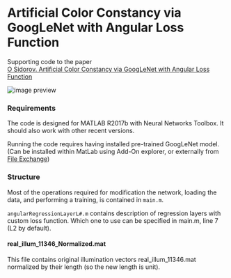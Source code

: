 # Artificial Color Constancy via GoogLeNet with Angular Loss Function

Supporting code to the paper<br>
[O Sidorov. Artificial Color Constancy via GoogLeNet with Angular Loss Function](https://arxiv.org/abs/1811.08456)

![image preview](https://github.com/acecreamu/color-constancy-googlenet/blob/master/img.jpg)

### Requirements
The code is designed for MATLAB R2017b with Neural Networks Toolbox. It should also work with other recent versions.

Running the code requires having installed pre-trained GoogLeNet model. (Can be installed within MatLab using Add-On explorer, or externally from [File Exchange](https://www.mathworks.com/matlabcentral/fileexchange/64456-deep-learning-toolbox-model-for-googlenet-network))

### Structure
Most of the operations required for modification the network, loading the data, and performing  a training, is contained in `main.m`.

`angularRegressionLayerL#.m` contains description of regression layers with custom loss function. Which one to use can be specified in main.m, line 7 (L2 by default).

#### real_illum_11346_Normalized.mat
This file contains original illumination vectors real_illum_11346.mat normalized by their length (so the new length is unit).

